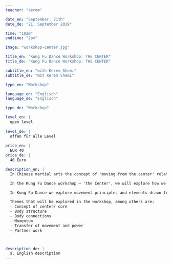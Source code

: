 ```yaml
---
teacher: "kerem"

date_en: "September, 21th"
date_de: "21. September 2019"

time: "10am"
endtime: "2pm"

image: "workshop-center.jpg"

title_en: "Kung Fu Dance Workshop: THE CENTER"
title_de: "Kung Fu Dance Workshop: THE CENTER"

subtitle_en: "with Kerem Shemi"
subtitle_de: "mit Kerem Shemi"

type_en: "Workshop"

language_en: "Englisch"
language_de: "Englisch"

type_de: "Workshop"

level_en: |
  open level  
  
level_de: |
  offen für alle Level  
  
price_en: |
  EUR 40
price_de: |
  40 Euro

description_en: |
  In Chinese martial arts the concept of 'moving from the center' relates to connectivity and awareness in the body, moving the body as one holistic unit. The center serves as a bridge between the lower and the upper parts of the body, directing movements and forces from the earth upwards and from the surrounding down into the ground.

  In the Kung Fu Dance workshop – 'the Center', we will explore how we can create flow, movement and explosiveness from the center, through using different directions and energies such as sending, receiving, pushing, pulling, and others. How can we connect to someone else's center and to the space around us? What kind of presence can we have by being 'centered'?

  In Kung Fu Dance we explore movement principles and elements drawn from internal Chinese martial arts. Through these principles, we can deepen our understanding of the kinesthetic body which further increase our awareness of movement possibilities and leads us into creative movement and dance.  

  Themes that will be explored in the workshop, among others are:  
  - Concept of center/ core  
  - Body structure  
  - Body connections  
  - Momentum  
  - Transfer of movement and power  
  - Partner work  



description_de: |
  s. English description
---
```




